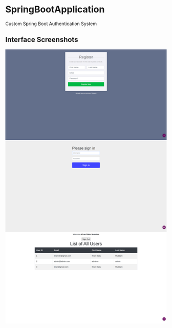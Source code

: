 # SpringBootApplication
Custom Spring Boot Authentication System

## Interface Screenshots

![img1](/screenshots/1.png)
![img1](/screenshots/2.png)
![img1](/screenshots/3.png)
